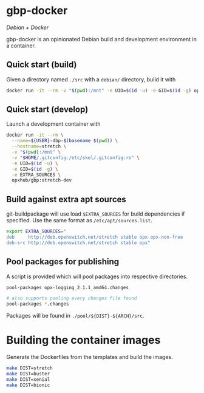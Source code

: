 # gbp-docker

*Debian + Docker*

gbp-docker is an opinionated Debian build and development environment in a container.

## Quick start (build)

Given a directory named `./src` with a `debian/` directory, build it with

```bash
docker run -it --rm -v "$(pwd):/mnt" -e UID=$(id -u) -e GID=$(id -g) opxhub/gbp:stretch bash -c 'cd src/; debuild'
```

## Quick start (develop)

Launch a development container with

```bash
docker run -it --rm \
  --name=${USER}-dbp-$(basename $(pwd)) \
  --hostname=stretch \
  -v "$(pwd):/mnt" \
  -v "$HOME/.gitconfig:/etc/skel/.gitconfig:ro" \
  -e UID=$(id -u) \
  -e GID=$(id -g) \
  -e EXTRA_SOURCES \
  opxhub/gbp:stretch-dev
```

## Build against extra apt sources

git-buildpackage will use load `$EXTRA_SOURCES` for build dependencies if specified. Use the same format as `/etc/apt/sources.list`.

```bash
export EXTRA_SOURCES="
deb     http://deb.openswitch.net/stretch stable opx opx-non-free
deb-src http://deb.openswitch.net/stretch stable opx"
```

## Pool packages for publishing

A script is provided which will pool packages into respective directories.

```bash
pool-packages opx-logging_2.1.1_amd64.changes

# also supports pooling every changes file found
pool-packages *.changes
```

Packages will be found in `./pool/${DIST}-${ARCH}/src`.

# Building the container images

Generate the Dockerfiles from the templates and build the images.

```bash
make DIST=stretch
make DIST=buster
make DIST=xenial
make DIST=bionic
```
